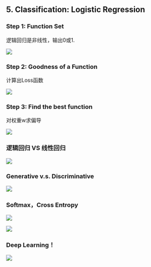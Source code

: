 ## 5. Classification: Logistic Regression

### Step 1: Function Set

逻辑回归是非线性，输出0或1.

![](https://github.com/steveLauwh/DeepLearning-notes/raw/master/Hung-yi%20Lee%20Machine%20Learning%20Notes/image/5.1.PNG)

### Step 2: Goodness of a Function

计算出Loss函数

![](https://github.com/steveLauwh/DeepLearning-notes/raw/master/Hung-yi%20Lee%20Machine%20Learning%20Notes/image/5.2.PNG)

### Step 3: Find the best function

对权重w求偏导

![](https://github.com/steveLauwh/DeepLearning-notes/raw/master/Hung-yi%20Lee%20Machine%20Learning%20Notes/image/5.3.PNG)

### 逻辑回归 VS 线性回归

![](https://github.com/steveLauwh/DeepLearning-notes/raw/master/Hung-yi%20Lee%20Machine%20Learning%20Notes/image/5.4.PNG)

### Generative v.s. Discriminative

![](https://github.com/steveLauwh/DeepLearning-notes/raw/master/Hung-yi%20Lee%20Machine%20Learning%20Notes/image/5.5.PNG)

### Softmax，Cross Entropy

![](https://github.com/steveLauwh/DeepLearning-notes/raw/master/Hung-yi%20Lee%20Machine%20Learning%20Notes/image/5.6.PNG)

![](https://github.com/steveLauwh/DeepLearning-notes/raw/master/Hung-yi%20Lee%20Machine%20Learning%20Notes/image/5.7.PNG)

### Deep Learning！

![](https://github.com/steveLauwh/DeepLearning-notes/raw/master/Hung-yi%20Lee%20Machine%20Learning%20Notes/image/5.8.PNG)
